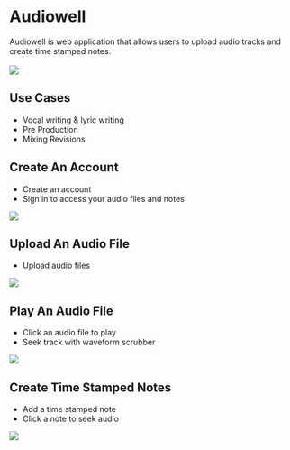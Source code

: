 <h1>Audiowell</h1>
Audiowell is web application that allows users to upload audio tracks and create time stamped notes. 
<br>
<br>
<img src="https://media.giphy.com/media/h2fwJwMOeV1O7kEqBn/giphy.gif">

<h2>Use Cases</h2>

* Vocal writing & lyric writing
* Pre Production
* Mixing Revisions

<h2>Create An Account</h2>

* Create an account
* Sign in to access your audio files and notes

<img src="https://media.giphy.com/media/Z8lMXmwdcPWHQEp3eN/giphy.gif">

<h2>Upload An Audio File</h2>

* Upload audio files

<img src="https://media.giphy.com/media/UqBFDvzLwvELBrkuFH/giphy.gif">

<h2>Play An Audio File</h2>

* Click an audio file to play
* Seek track with waveform scrubber

<img src="https://media.giphy.com/media/RKBI1quZoiU71a99mX/giphy.gif">

<h2>Create Time Stamped Notes</h2>

* Add a time stamped note
* Click a note to seek audio

<img src="https://media.giphy.com/media/h2fwJwMOeV1O7kEqBn/giphy.gif">
